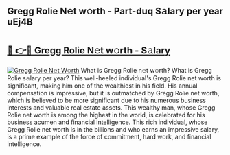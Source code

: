 ## Gregg Rolie N𝚎t w𝚘rth - Part-duq S𝚊lary per year uEj4B

# <h2><a href="http://gc054wh.nevu.top/?p=Gregg+Rolie">🔗 👉🔴 Gregg Rolie N𝚎t w𝚘rth - S𝚊lary</a></h2>

[![Gregg Rolie N𝚎t W𝚘rth](https://i.imgur.com/Oavwk0R.jpeg)](http://gc054wh.nevu.top/?p=Gregg+Rolie)
What is Gregg Rolie n𝚎t w𝚘rth? What is Gregg Rolie s𝚊lary per year?
This well-heeled individual's Gregg Rolie net worth is significant, making him one of the wealthiest in his field. His annual compensation is impressive, but it is outmatched by Gregg Rolie net worth, which is believed to be more significant due to his numerous business interests and valuable real estate assets. This wealthy man, whose Gregg Rolie net worth is among the highest in the world, is celebrated for his business acumen and financial intelligence. This rich individual, whose Gregg Rolie net worth is in the billions and who earns an impressive salary, is a prime example of the force of commitment, hard work, and financial intelligence.
